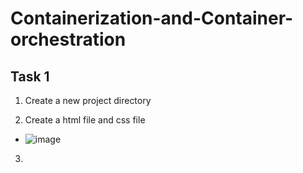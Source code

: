 # **Containerization-and-Container-orchestration**

## Task 1
1. Create a new project directory

2. Create a html file and css file
- ![image](https://github.com/user-attachments/assets/0bd3817e-1c0e-4173-9261-4670bfc2b09d)

3. 

